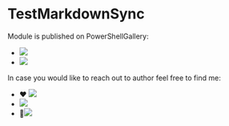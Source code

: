 # TestMarkdownSync

Module is published on PowerShellGallery:

- <a href="https://www.powershellgallery.com/packages/PSWriteHTML"><img style="line-height: 2em;" src="https://img.shields.io/powershellgallery/v/PSWriteHTML.svg?style=for-the"></a>
- <a href="https://www.powershellgallery.com/packages/PSWriteHTML"><img src="https://img.shields.io/powershellgallery/vpre/PSWriteHTML.svg?label=powershell%20gallery%20preview&colorB=yellow?style=flat-square"></a>

In case you would like to reach out to author feel free to find me:

- ❤ <a href="https://twitter.com/PrzemyslawKlys"><img src="https://img.shields.io/twitter/follow/PrzemyslawKlys.svg?label=Twitter%20%40PrzemyslawKlys&style=flat-square"></a>
- <a href="https://evotec.xyz/hub"><img src="https://img.shields.io/badge/Blog-evotec.xyz-2A6496.svg?style=flat-square"></a>
- 💌<a href="https://www.linkedin.com/in/pklys"><img src="https://img.shields.io/badge/LinkedIn-pklys-0077B5.svg?logo=LinkedIn&style=flat-square"></a>
